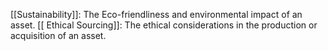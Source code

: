 [[Sustainability]]: The Eco-friendliness and environmental impact of an asset.
[[	Ethical Sourcing]]: The ethical considerations in the production or acquisition of an asset.
